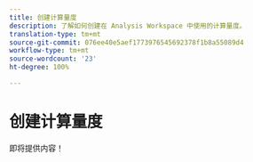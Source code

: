 ```yaml
---
title: 创建计算量度
description: 了解如何创建在 Analysis Workspace 中使用的计算量度。
translation-type: tm+mt
source-git-commit: 076ee40e5aef1773976545692378f1b8a55089d4
workflow-type: tm+mt
source-wordcount: '23'
ht-degree: 100%

---
```



# 创建计算量度

即将提供内容！
